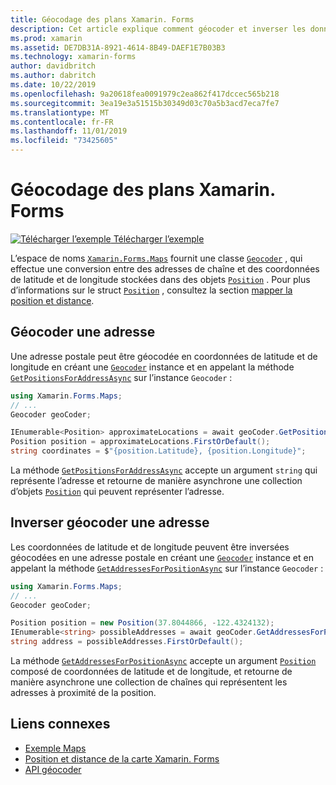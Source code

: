 ```yaml
---
title: Géocodage des plans Xamarin. Forms
description: Cet article explique comment géocoder et inverser les données de la carte géocode à l’aide de la classe de géocodeur Xamarin. Forms. Maps.
ms.prod: xamarin
ms.assetid: DE7DB31A-8921-4614-8B49-DAEF1E7B03B3
ms.technology: xamarin-forms
author: davidbritch
ms.author: dabritch
ms.date: 10/22/2019
ms.openlocfilehash: 9a20618fea0091979c2ea862f417dccec565b218
ms.sourcegitcommit: 3ea19e3a51515b30349d03c70a5b3acd7eca7fe7
ms.translationtype: MT
ms.contentlocale: fr-FR
ms.lasthandoff: 11/01/2019
ms.locfileid: "73425605"
---
```

# <a name="xamarinforms-map-geocoding"></a>Géocodage des plans Xamarin. Forms

[![Télécharger l’exemple](~/media/shared/download.png) Télécharger l’exemple](https://docs.microsoft.com/samples/xamarin/xamarin-forms-samples/workingwithmaps)

L’espace de noms [`Xamarin.Forms.Maps`](xref:Xamarin.Forms.Maps) fournit une classe [`Geocoder`](xref:Xamarin.Forms.Maps.Geocoder) , qui effectue une conversion entre des adresses de chaîne et des coordonnées de latitude et de longitude stockées dans des objets [`Position`](xref:Xamarin.Forms.Maps.Position) . Pour plus d’informations sur le struct [`Position`](xref:Xamarin.Forms.Maps.Position) , consultez la section [mapper la position et distance](position-distance.md).

## <a name="geocode-an-address"></a>Géocoder une adresse

Une adresse postale peut être géocodée en coordonnées de latitude et de longitude en créant une [`Geocoder`](xref:Xamarin.Forms.Maps.Geocoder) instance et en appelant la méthode [`GetPositionsForAddressAsync`](xref:Xamarin.Forms.Maps.Geocoder.GetPositionsForAddressAsync*) sur l’instance `Geocoder` :

```csharp
using Xamarin.Forms.Maps;
// ...
Geocoder geoCoder;

IEnumerable<Position> approximateLocations = await geoCoder.GetPositionsForAddressAsync("Pacific Ave, San Francisco, California");
Position position = approximateLocations.FirstOrDefault();
string coordinates = $"{position.Latitude}, {position.Longitude}";
```

La méthode [`GetPositionsForAddressAsync`](xref:Xamarin.Forms.Maps.Geocoder.GetPositionsForAddressAsync*) accepte un argument `string` qui représente l’adresse et retourne de manière asynchrone une collection d’objets [`Position`](xref:Xamarin.Forms.Maps.Position) qui peuvent représenter l’adresse.

## <a name="reverse-geocode-an-address"></a>Inverser géocoder une adresse

Les coordonnées de latitude et de longitude peuvent être inversées géocodées en une adresse postale en créant une [`Geocoder`](xref:Xamarin.Forms.Maps.Geocoder) instance et en appelant la méthode [`GetAddressesForPositionAsync`](xref:Xamarin.Forms.Maps.Geocoder.GetAddressesForPositionAsync*) sur l’instance `Geocoder` :

```csharp
using Xamarin.Forms.Maps;
// ...
Geocoder geoCoder;

Position position = new Position(37.8044866, -122.4324132);
IEnumerable<string> possibleAddresses = await geoCoder.GetAddressesForPositionAsync(position);
string address = possibleAddresses.FirstOrDefault();
```

La méthode [`GetAddressesForPositionAsync`](xref:Xamarin.Forms.Maps.Geocoder.GetAddressesForPositionAsync*) accepte un argument [`Position`](xref:Xamarin.Forms.Maps.Position) composé de coordonnées de latitude et de longitude, et retourne de manière asynchrone une collection de chaînes qui représentent les adresses à proximité de la position.

## <a name="related-links"></a>Liens connexes

- [Exemple Maps](https://docs.microsoft.com/samples/xamarin/xamarin-forms-samples/workingwithmaps)
- [Position et distance de la carte Xamarin. Forms](position-distance.md)
- [API géocoder](xref:Xamarin.Forms.Maps.Geocoder)
